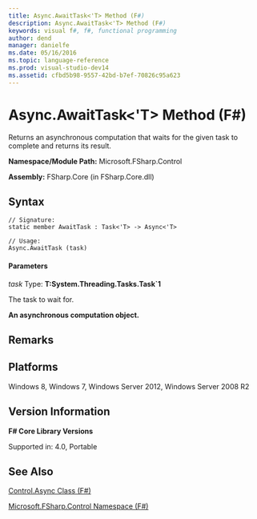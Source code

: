 ```yaml
---
title: Async.AwaitTask<'T> Method (F#)
description: Async.AwaitTask<'T> Method (F#)
keywords: visual f#, f#, functional programming
author: dend
manager: danielfe
ms.date: 05/16/2016
ms.topic: language-reference
ms.prod: visual-studio-dev14
ms.assetid: cfbd5b98-9557-42bd-b7ef-70826c95a623 
---
```


# Async.AwaitTask<'T> Method (F#)

Returns an asynchronous computation that waits for the given task to complete and returns its result.

**Namespace/Module Path:** Microsoft.FSharp.Control

**Assembly:** FSharp.Core (in FSharp.Core.dll)


## Syntax

```
// Signature:
static member AwaitTask : Task<'T> -> Async<'T>

// Usage:
Async.AwaitTask (task)
```

#### Parameters
*task*
Type: **T:System.Threading.Tasks.Task&#96;1**


The task to wait for.



**An asynchronous computation object.**
## Remarks

## Platforms
Windows 8, Windows 7, Windows Server 2012, Windows Server 2008 R2


## Version Information
**F# Core Library Versions**

Supported in: 4.0, Portable


## See Also
[Control.Async Class &#40;F&#35;&#41;](Control.Async-Class-%5BFSharp%5D.md)

[Microsoft.FSharp.Control Namespace &#40;F&#35;&#41;](Microsoft.FSharp.Control-Namespace-%5BFSharp%5D.md)

